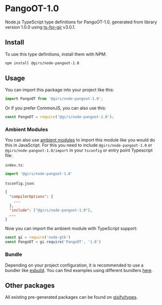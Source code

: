 
# PangoOT-1.0

Node.js TypeScript type definitions for PangoOT-1.0, generated from library version 1.0.0 using [ts-for-gir](https://github.com/gjsify/ts-for-gir) v3.0.1.


## Install

To use this type definitions, install them with NPM:
```bash
npm install @girs/node-pangoot-1.0
```

## Usage

You can import this package into your project like this:
```ts
import PangoOT from '@girs/node-pangoot-1.0';
```

Or if you prefer CommonJS, you can also use this:
```ts
const PangoOT = require('@girs/node-pangoot-1.0');
```

### Ambient Modules

You can also use [ambient modules](https://github.com/gjsify/ts-for-gir/tree/main/packages/cli#ambient-modules) to import this module like you would do this in JavaScript.
For this you need to include `@girs/node-pangoot-1.0` or `@girs/node-pangoot-1.0/import` in your `tsconfig` or entry point Typescript file:

`index.ts`:
```ts
import '@girs/node-pangoot-1.0'
```

`tsconfig.json`:
```json
{
  "compilerOptions": {
    ...
  },
  "include": ["@girs/node-pangoot-1.0"],
  ...
}
```

Now you can import the ambient module with TypeScript support: 

```ts
const gi = require('node-gtk')
const PangoOT = gi.require('PangoOT', '1.0')
```


### Bundle

Depending on your project configuration, it is recommended to use a bundler like [esbuild](https://esbuild.github.io/). You can find examples using different bundlers [here](https://github.com/gjsify/ts-for-gir/tree/main/examples).

## Other packages

All existing pre-generated packages can be found on [gjsify/types](https://github.com/gjsify/types).

